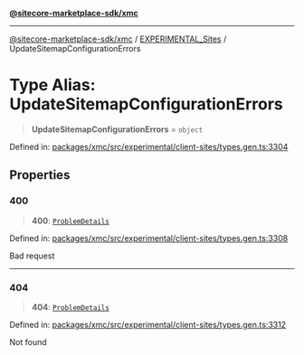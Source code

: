 [**@sitecore-marketplace-sdk/xmc**](../../../../README.md)

***

[@sitecore-marketplace-sdk/xmc](../../../../README.md) / [EXPERIMENTAL\_Sites](../README.md) / UpdateSitemapConfigurationErrors

# Type Alias: UpdateSitemapConfigurationErrors

> **UpdateSitemapConfigurationErrors** = `object`

Defined in: [packages/xmc/src/experimental/client-sites/types.gen.ts:3304](https://github.com/Sitecore/marketplace-sdk/blob/main/packages/xmc/src/experimental/client-sites/types.gen.ts#L3304)

## Properties

### 400

> **400**: [`ProblemDetails`](ProblemDetails.md)

Defined in: [packages/xmc/src/experimental/client-sites/types.gen.ts:3308](https://github.com/Sitecore/marketplace-sdk/blob/main/packages/xmc/src/experimental/client-sites/types.gen.ts#L3308)

Bad request

***

### 404

> **404**: [`ProblemDetails`](ProblemDetails.md)

Defined in: [packages/xmc/src/experimental/client-sites/types.gen.ts:3312](https://github.com/Sitecore/marketplace-sdk/blob/main/packages/xmc/src/experimental/client-sites/types.gen.ts#L3312)

Not found
